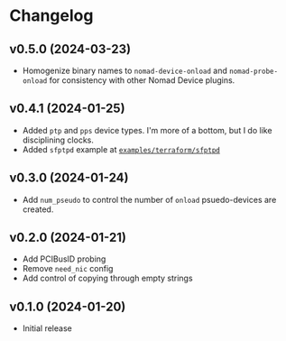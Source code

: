 Changelog
=========

## v0.5.0 (2024-03-23)

 * Homogenize binary names to `nomad-device-onload` and `nomad-probe-onload`
   for consistency with other Nomad Device plugins.

## v0.4.1 (2024-01-25)

 * Added `ptp` and `pps` device types. I'm more of a bottom, but I do like disciplining clocks.
 * Added `sfptpd` example at [`examples/terraform/sfptpd`](./examples/terraform/sfptpd/main.tf)

## v0.3.0 (2024-01-24)

 * Add `num_pseudo` to control the number of `onload` psuedo-devices are created.

## v0.2.0 (2024-01-21)

 * Add PCIBusID probing
 * Remove `need_nic` config
 * Add control of copying through empty strings
 
## v0.1.0 (2024-01-20)

 * Initial release
